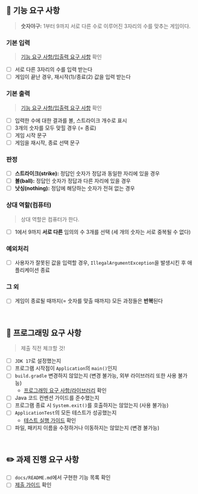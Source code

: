 ## 🚀 기능 요구 사항
> **숫자야구:** 1부터 9까지 서로 다른 수로 이루어진 3자리의 수를 맞추는 게임이다. <br>

### 기본 입력
> [기능 요구 사항/입출력 요구 사항](https://github.com/jungeun5-choi/java-baseball-6/edit/main/README.md#%EC%9E%85%EC%B6%9C%EB%A0%A5-%EC%9A%94%EA%B5%AC-%EC%82%AC%ED%95%AD) 확인

- [ ] 서로 다른 3자리의 수를 입력 받는다
- [ ] 게임이 끝난 경우, 재시작(1)/종료(2) 값을 입력 받는다

### 기본 출력
> [기능 요구 사항/입출력 요구 사항](https://github.com/jungeun5-choi/java-baseball-6/edit/main/README.md#%EC%9E%85%EC%B6%9C%EB%A0%A5-%EC%9A%94%EA%B5%AC-%EC%82%AC%ED%95%AD) 확인

- [ ] 입력한 수에 대한 결과를 볼, 스트라이크 개수로 표시
- [ ] 3개의 숫자를 모두 맞힐 경우 (= 종료)
- [ ] 게임 시작 문구
- [ ] 게임을 재시작, 종료 선택 문구

### 판정
- [ ] **스트라이크(strike):** 정답인 숫자가 정답과 동일한 자리에 있을 경우
- [ ] **볼(ball):** 정답인 숫자가 정답과 다른 자리에 있을 경우
- [ ] **낫싱(nothing):** 정답에 해당하는 숫자가 전혀 없는 경우

### 상대 역할(컴퓨터)
> 상대 역할은 컴퓨터가 한다.

- [ ] 1에서 9까지 **서로 다른** 임의의 수 3개를 선택 (세 개의 숫자는 서로 중복될 수 없다)

### 예외처리
- [ ] 사용자가 잘못된 값을 입력할 경우, `IllegalArgumentException`을 발생시킨 후 애플리케이션 종료

### 그 외
- [ ] 게임이 종료될 때까지(= 숫자를 맞출 때까지) 모든 과정들은 **반복**된다

<br>

## 🎯 프로그래밍 요구 사항
> 제출 직전 체크할 것!

- [ ] `JDK 17`로 설정했는지
- [ ] 프로그램 시작점이 `Application`의 `main()`인지
- [ ] `build.gradle` 변경하지 않았는지 (변경 불가능, 외부 라이브러리 또한 사용 불가능)
  - [프로그래밍 요구 사항/라이브러리](https://github.com/jungeun5-choi/java-baseball-6/edit/main/README.md#%EB%9D%BC%EC%9D%B4%EB%B8%8C%EB%9F%AC%EB%A6%AC) 확인
- [ ] Java 코드 컨벤션 가이드를 준수했는지
- [ ] 프로그램 종료 시 `System.exit()`를 호출하지는 않았는지 (사용 불가능)
- [ ] `ApplicationTest`의 모든 테스트가 성공했는지
  - [테스트 실행 가이드](https://github.com/jungeun5-choi/java-baseball-6/edit/main/README.md#%ED%85%8C%EC%8A%A4%ED%8A%B8-%EC%8B%A4%ED%96%89-%EA%B0%80%EC%9D%B4%EB%93%9C) 확인
- [ ] 파일, 패키지 이름을 수정하거나 이동하지는 않았는지 (변경 불가능)

<br>

## ✏️ 과제 진행 요구 사항
- [ ] `docs/README.md`에서 구현한 기능 목록 확인
- [ ] [제출 가이드](https://github.com/woowacourse/woowacourse-docs/tree/main/precourse#%EC%A0%9C%EC%B6%9C-%EA%B0%80%EC%9D%B4%EB%93%9C) 확인
